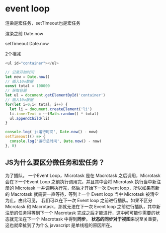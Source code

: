 # event loop 

渲染是宏任务，setTimeout也是宏任务

渲染之前  Date.now

setTimeout  Date.now

2个相减

```js
<ul id="container"></ul>

// 记录开始时间
let now = Date.now()
// 插入10w数据
const total = 100000
// 获取容器
let ul = document.getElementById('container')
// 插入10w数据
for(let i=0;i< total; i++) {
  let li = document.createElement('li')
  li.innerText = ~~(Math.random() * total)
  ul.appendChild(li)
}

console.log('js运行时间', Date.now() - now)
setTimeout(() => {
  console.log('运行总时间', Date.now() - now)
}, 0)

```

## JS为什么要区分微任务和宏任务？

为了插队。
一个Event Loop，Microtask 是在 Macrotask 之后调用，Microtask 会在下一个Event Loop 之前执行调用完，并且其中会将 Microtask 执行当中新注册的 Microtask 一并调用执行完，然后才开始下一次 Event loop，所以如果有新的 Macrotask 就需要一直等待，等到上一个 Event loop 当中 Microtask 被清空为止。由此可见， 我们可以在下一次 Event loop 之前进行插队。如果不区分 Microtask 和 Macrotask，那就无法在下一次 Event loop 之前进行插队，其中新注册的任务得等到下一个 Macrotask 完成之后才能进行，这中间可能你需要的状态就无法在下一个 Macrotask 中得到**同步**。
**状态的同步对于视图**来说至关重要，这也就牵扯到了为什么 javascript 是单线程的原因所在。

